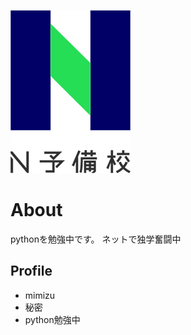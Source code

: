 ![画像の説明](fde20fd0-private.png)

# About
pythonを勉強中です。
ネットで独学奮闘中

## Profile
- mimizu
- 秘密
- python勉強中

